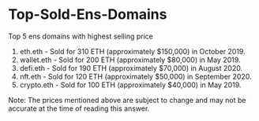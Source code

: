 # Top-Sold-Ens-Domains
Top 5 ens domains with highest selling price
1. eth.eth - Sold for 310 ETH (approximately $150,000) in October 2019.
2. wallet.eth - Sold for 200 ETH (approximately $80,000) in May 2019.
3. defi.eth - Sold for 190 ETH (approximately $70,000) in August 2020.
4. nft.eth - Sold for 120 ETH (approximately $50,000) in September 2020.
5. crypto.eth - Sold for 100 ETH (approximately $40,000) in May 2019.

Note: The prices mentioned above are subject to change and may not be accurate at the time of reading this answer.
